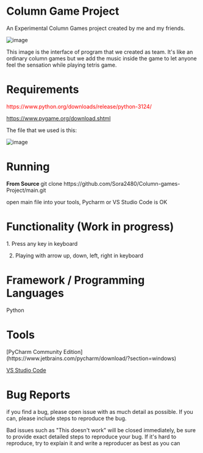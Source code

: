 <h1> <Strong> Column Game Project </Strong> </h1>


An Experimental Column Games project created by me and my friends.

![image](https://github.com/user-attachments/assets/e6085771-7be6-42a1-8519-295cdff0ba7d)

This image is the interface of program that we created as team. 
It's like an ordinary column games but we add the music inside the game to let anyone feel the sensation while playing tetris game.

<h1> <Strong> Requirements </Strong> </h1>
<font color="red"> https://www.python.org/downloads/release/python-3124/ </font>


<font color="red"> https://www.pygame.org/download.shtml </font>



The file that  we used is this:

![image](https://github.com/user-attachments/assets/7e53c909-6e1e-4e02-a0b9-79140abb7070)


<h1> <Strong> Running </Strong></h1>
<Strong> From Source </Strong>
git clone https://github.com/Sora2480/Column-games-Project/main.git


open main file into your tools, Pycharm or VS Studio Code is OK 

<h1> <Strong> Functionality (Work in progress)</Strong></h1>
1. Press any key in keyboard

2. Playing with arrow up, down, left, right in keyboard 


<h1> <Strong> Framework / Programming Languages </Strong></h1> 
Python


<h1> <Strong> Tools </Strong></h1> 
[PyCharm Community Edition](https://www.jetbrains.com/pycharm/download/?section=windows) 


[VS Studio Code](https://code.visualstudio.com/download)


<h1> <Strong> Bug Reports </Strong></h1>
if you find a bug, please open issue with as much detail as possible. If you can, please include steps to reproduce the bug.


Bad issues such as "This doesn't work" will be closed immediately, be sure to provide exact detailed steps to reproduce your bug. If it's hard to reproduce, try to explain it and write a reproducer as best as you can 
